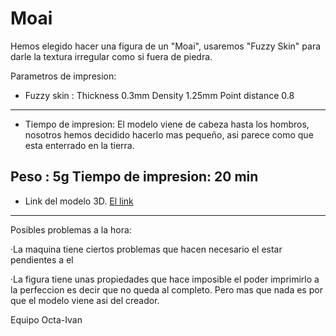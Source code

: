 # Moai


Hemos elegido hacer una figura de un "Moai", usaremos "Fuzzy Skin" para darle la textura irregular como si fuera de piedra.

Parametros de impresion:

- Fuzzy skin : 
Thickness 0.3mm
Density 1.25mm
Point distance 0.8
------------------------------------------------------------
- Tiempo de impresion:
El modelo viene de cabeza hasta los hombros, nosotros hemos decidido hacerlo mas pequeño, asi parece como que esta enterrado en la tierra.

Peso : 5g
Tiempo de impresion: 20 min
------------------------------------------------------------
- Link del modelo 3D.
[El link](https://www.thingiverse.com/thing:149271)

------------------------------------------------------
Posibles problemas a la hora:

·La maquina tiene ciertos problemas que hacen necesario el estar pendientes a el

·La figura tiene unas propiedades que hace imposible el poder imprimirlo a la perfeccion es decir que no queda al completo. Pero mas que nada es por que el modelo viene asi del creador.

Equipo Octa-Ivan